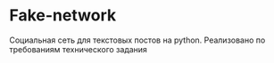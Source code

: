 # Fake-network
Социальная сеть для текстовых постов на python. Реализовано по требованиям технического задания
